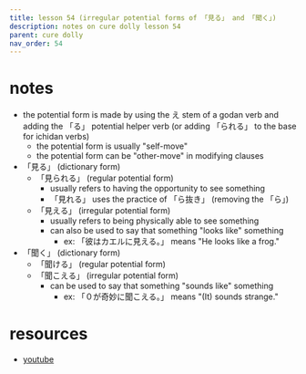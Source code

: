 ```yaml
---
title: lesson 54 (irregular potential forms of 「見る」 and 「聞く」)
description: notes on cure dolly lesson 54
parent: cure dolly
nav_order: 54
---
```

# notes
- the potential form is made by using the え stem of a godan verb and adding the 「る」 potential helper verb (or adding 「られる」 to the base for ichidan verbs)
	- the potential form is usually "self-move"
	- the potential form can be "other-move" in modifying clauses
- 「見る」 (dictionary form)
	- 「見られる」 (regular potential form)
		- usually refers to having the opportunity to see something
		- 「見れる」 uses the practice of 「ら抜き」 (removing the 「ら」)
	- 「見える」 (irregular potential form)
		- usually refers to being physically able to see something
		- can also be used to say that something "looks like" something
			- ex: 「彼はカエルに見える。」 means "He looks like a frog."
- 「聞く」 (dictionary form)
	- 「聞ける」 (regular potential form)
	- 「聞こえる」 (irregular potential form)
		- can be used to say that something "sounds like" something
			- ex: 「０が奇妙に聞こえる。」 means "(It) sounds strange."
# resources
- [youtube](https://www.youtube.com/watch?v=WuMCOHisAvY)